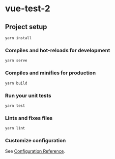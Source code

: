 # vue-test-2

## Project setup
```
yarn install
```

### Compiles and hot-reloads for development
```
yarn serve
```

### Compiles and minifies for production
```
yarn build
```

### Run your unit tests
```
yarn test
```

### Lints and fixes files
```
yarn lint
```

### Customize configuration
See [Configuration Reference](https://cli.vuejs.org/config/).
